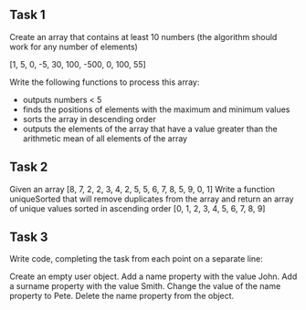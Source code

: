 ## Task 1

Create an array that contains at least 10 numbers (the algorithm should work for any number of elements)

[1, 5, 0, -5, 30, 100, -500, 0, 100, 55]

Write the following functions to process this array:

- outputs numbers < 5
- finds the positions of elements with the maximum and minimum values
- sorts the array in descending order
- outputs the elements of the array that have a value greater than the arithmetic mean of all elements of the array

## Task 2

Given an array [8, 7, 2, 2, 3, 4, 2, 5, 5, 6, 7, 8, 5, 9, 0, 1]
Write a function uniqueSorted that will remove duplicates from the array and return an array of unique values ​​sorted in ascending order
[0, 1, 2, 3, 4, 5, 6, 7, 8, 9]

## Task 3

Write code, completing the task from each point on a separate line:

Create an empty user object.
Add a name property with the value John.
Add a surname property with the value Smith.
Change the value of the name property to Pete.
Delete the name property from the object.
